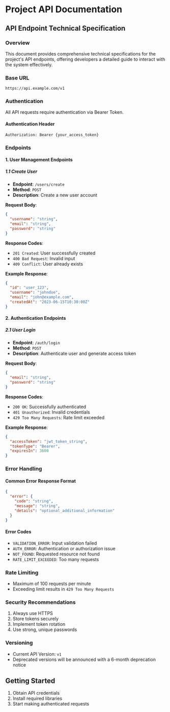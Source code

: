 # Project API Documentation

## API Endpoint Technical Specification

### Overview
This document provides comprehensive technical specifications for the project's API endpoints, offering developers a detailed guide to interact with the system effectively.

### Base URL
```
https://api.example.com/v1
```

### Authentication
All API requests require authentication via Bearer Token.

#### Authentication Header
```
Authorization: Bearer {your_access_token}
```

### Endpoints

#### 1. User Management Endpoints

##### 1.1 Create User
- **Endpoint**: `/users/create`
- **Method**: `POST`
- **Description**: Create a new user account

**Request Body**:
```json
{
  "username": "string",
  "email": "string",
  "password": "string"
}
```

**Response Codes**:
- `201 Created`: User successfully created
- `400 Bad Request`: Invalid input
- `409 Conflict`: User already exists

**Example Response**:
```json
{
  "id": "user_123",
  "username": "johndoe",
  "email": "john@example.com",
  "createdAt": "2023-06-15T10:30:00Z"
}
```

#### 2. Authentication Endpoints

##### 2.1 User Login
- **Endpoint**: `/auth/login`
- **Method**: `POST`
- **Description**: Authenticate user and generate access token

**Request Body**:
```json
{
  "email": "string",
  "password": "string"
}
```

**Response Codes**:
- `200 OK`: Successfully authenticated
- `401 Unauthorized`: Invalid credentials
- `429 Too Many Requests`: Rate limit exceeded

**Example Response**:
```json
{
  "accessToken": "jwt_token_string",
  "tokenType": "Bearer",
  "expiresIn": 3600
}
```

### Error Handling

#### Common Error Response Format
```json
{
  "error": {
    "code": "string",
    "message": "string",
    "details": "optional_additional_information"
  }
}
```

#### Error Codes
- `VALIDATION_ERROR`: Input validation failed
- `AUTH_ERROR`: Authentication or authorization issue
- `NOT_FOUND`: Requested resource not found
- `RATE_LIMIT_EXCEEDED`: Too many requests

### Rate Limiting
- Maximum of 100 requests per minute
- Exceeding limit results in `429 Too Many Requests`

### Security Recommendations
1. Always use HTTPS
2. Store tokens securely
3. Implement token rotation
4. Use strong, unique passwords

### Versioning
- Current API Version: `v1`
- Deprecated versions will be announced with a 6-month deprecation notice

## Getting Started
1. Obtain API credentials
2. Install required libraries
3. Start making authenticated requests